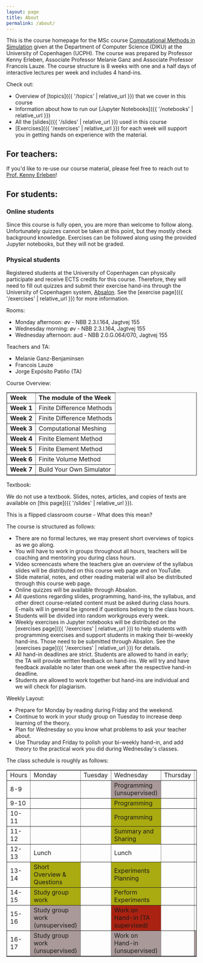 ```yaml
---
layout: page
title: About
permalink: /about/
---
```


This is the course homepage for the MSc course 
<a href="https://kurser.ku.dk/course/ndak12006u">Computational Methods in Simulation</a> given at the Department of Computer Science (DIKU) at the University of Copenhagen (UCPH). The course was prepared by Professor Kenny Erleben, Associate Professor Melanie Ganz and Associate Professor Francois Lauze. The course structure is 8 weeks with one and a half days of interactive lectures per week and includes 4 hand-ins.

Check out:

* Overview of [topics]({{ '/topics' | relative_url }}) that we cover in this course
* Information about how to run our [Jupyter Notebooks]({{ '/notebooks' | relative_url }})
* All the [slides]({{ '/slides' | relative_url }}) used in this course
* [Exercises]({{ '/exercises' | relative_url }}) for each week will support you in getting hands on experience with the material. 

<h2>For teachers:</h2>
If you'd like to re-use our course material, please feel free to reach out to <a href="https://di.ku.dk/english/staff/?pure=en/persons/110537">Prof. Kenny Erleben</a>!

<h2>For students:</h2>
<h3>Online students</h3>
Since this course is fully open, you are more than welcome to follow along. Unfortunately quizzes cannot be taken at this point, but they mostly check background knowledge. Exercises can be followed along using the provided Jupyter notebooks, but they will not be graded.

<h3>Physical students</h3>
Registered students at the University of Copenhagen can physically participate and receive ECTS credits for this course. Therefore, they will need to fill out quizzes and submit their exercise hand-ins through the University of Copenhagen system, 
<a href="https://absalon.ku.dk/courses/72771">Absalon</a>. See the [exercise page]({{ '/exercises' | relative_url }}) for more information.

Rooms:
<ul>
    <li>Monday afternoon: &oslash;v - NBB 2.3.I.164, Jagtvej 155</li>
    <li>Wednesday morning: &oslash;v - NBB 2.3.I.164, Jagtvej 155</li>
    <li>Wednesday afternoon: aud - NBB 2.0.G.064/070, Jagtvej 155</li>
</ul>

Teachers and TA:
<ul>
    <li>Melanie Ganz-Benjaminsen</li>
    <li>Francois Lauze</li>
    <li>Jorge Expósito Patiño (TA)</li>
</ul>

Course Overview:
<table border="1" cellspacing="1" cellpadding="1">
    <tbody>
        <tr>
            <td><strong>Week</strong></td>
            <td><strong>The module of the Week</strong></td>
        </tr>
        <tr>
            <td><strong> Week 1</strong></td>
            <td>Finite Difference Methods</td>
        </tr>
        <tr>
            <td><strong>Week 2</strong></td>
            <td><span>Finite Difference Methods</span></td>
        </tr>
        <tr>
            <td><strong>Week 3</strong></td>
            <td>Computational Meshing</td>
        </tr>
        <tr>
            <td><strong>Week 4</strong></td>
            <td>Finite Element Method</td>
        </tr>
        <tr>
            <td><strong>Week 5</strong></td>
            <td>Finite Element Method</td>
        </tr>
        <tr>
            <td><strong>Week 6</strong></td>
            <td>Finite Volume Method</td>
        </tr>
        <tr>
            <td><strong>Week 7</strong></td>
            <td>Build Your Own Simulator</td>
        </tr>
<!--
        <tr>
            <td><strong>Week 8</strong></td>
            <td>Build Your Own Simulator</td>
        </tr>
-->
    </tbody>
</table>

Textbook:
<p>We do not use a textbook. Slides, notes, articles, and copies of texts are available on [this page]({{ '/slides' | relative_url }}).</p>

This is a flipped classroom course - What does this mean?
<p>The course is structured as follows:</p>
<ul>
    <li>There are no formal lectures, we may present short overviews of topics as we go along.</li>
    <li>You will have to work in groups throughout all hours, teachers will be coaching and mentoring you during class hours.</li>
    <li>Video screencasts where the teachers give an overview of the syllabus slides will be distributed on this course web page and on YouTube.</li>
    <li>Slide material, notes, and other reading material will also be distributed through this course web page.</li>
    <li>Online quizzes will be available through Absalon.</li>
    <li>All questions regarding slides, programming, hand-ins, the syllabus, and other direct course-related content must be asked during class hours. E-mails will in general be ignored if questions belong to the class hours.</li>
    <li>Students will be divided into random workgroups every week.</li>
    <li>Weekly exercises in Jupyter notebooks will be distributed on the [exercises page]({{ '/exercises' | relative_url }}) to help students with programming exercises and support students in making their bi-weekly hand-ins. Those need to be submitted through Absalon. See the [exercises page]({{ '/exercises' | relative_url }}) for details.</li>
    <li>All hand-in deadlines are strict. Students are allowed to hand in early; the TA will provide written feedback on hand-ins. We will try and have feedback available no later than one week after the respective hand-in deadline.</li>
    <li>Students are allowed to work together but hand-ins are individual and we will check for plagiarism.</li>
</ul>

Weekly Layout:
<ul>
    <li>Prepare for Monday by reading during Friday and the weekend.</li>
    <li>Continue to work in your study group on Tuesday to increase deep learning of the theory.</li>
    <li>Plan for Wednesday so you know what problems to ask your teacher about.</li>
    <li>Use Thursday and Friday to polish your bi-weekly hand-in, and add theory to the practical work you did during Wednesday's classes.</li>
</ul>

<p>The class schedule is roughly as follows:</p>
<table border="1" cellpadding="1">
    <tbody>
        <tr>
            <td>Hours</td>
            <td>Monday</td>
            <td>Tuesday</td>
            <td>Wednesday</td>
            <td>Thursday</td>
            <td>Friday</td>
        </tr>
        <tr>
            <td>8-9</td>
            <td></td>
            <td></td>
            <td style="background-color: #aa9999;">Programming (unsupervised)</td>
            <td></td>
            <td></td>
        </tr>
        <tr>
            <td>9-10</td>
            <td></td>
            <td></td>
            <td style="background-color: #aaaa11;">Programming</td>
            <td></td>
            <td></td>
        </tr>
        <tr>
            <td>10-11</td>
            <td></td>
            <td></td>
            <td style="background-color: #aaaa11;">Programming</td>
            <td></td>
            <td></td>
        </tr>
        <tr>
            <td>11-12</td>
            <td></td>
            <td></td>
            <td style="background-color: #aaaa11;">Summary and Sharing</td>
            <td></td>
            <td></td>
        </tr>
        <tr>
            <td>12-13</td>
            <td>Lunch</td>
            <td></td>
            <td>Lunch</td>
            <td></td>
            <td></td>
        </tr>
        <tr>
            <td>13-14</td>
            <td style="background-color: #aaaa11;">Short Overview &amp; Questions</td>
            <td></td>
            <td style="background-color: #aaaa11;">Experiments Planning</td>
            <td></td>
            <td></td>
        </tr>
        <tr>
            <td>14-15</td>
            <td style="background-color: #aaaa11;">Study group work</td>
            <td></td>
            <td style="background-color: #aaaa11;">Perform Experiments</td>
            <td></td>
            <td></td>
        </tr>
        <tr>
            <td>15-16</td>
            <td style="background-color: #aa9999;">Study group work (unsupervised)</td>
            <td></td>
            <td style="background-color: #aa2211;">Work on Hand-in (TA supervised)</td>
            <td></td>
            <td></td>
        </tr>
        <tr>
            <td>16-17</td>
            <td style="background-color: #aa9999;">Study group work (unsupervised)</td>
            <td></td>
            <td style="background-color: #aa9999;">Work on Hand-in (unsupervised)</td>
            <td></td>
            <td style="background-color: #aa9999;">Bi-Weekly Submission Deadline</td>
        </tr>
    </tbody>
</table>
